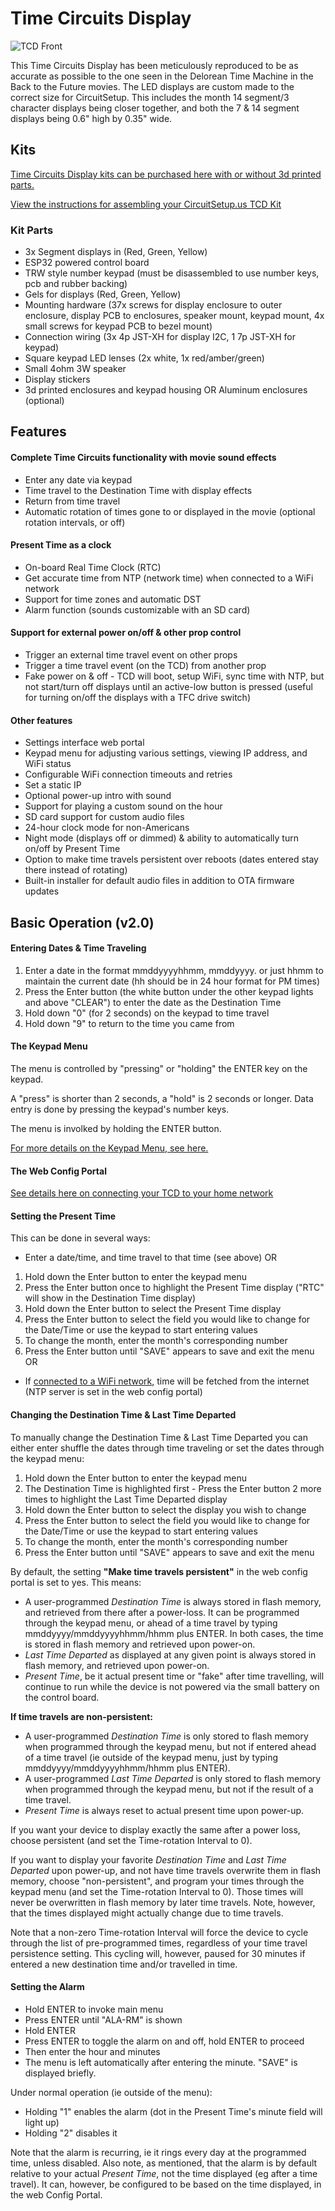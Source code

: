# Time Circuits Display

![TCD Front](https://raw.githubusercontent.com/CircuitSetup/Time-Circuits-Display/master/Images/tcd_front2.jpg)


This Time Circuits Display has been meticulously reproduced to be as accurate as possible to the one seen in the Delorean Time Machine in the Back to the Future movies. The LED displays are custom made to the correct size for CircuitSetup. This includes the month 14 segment/3 character displays being closer together, and both the 7 & 14 segment displays being 0.6" high by 0.35" wide.

## Kits
[Time Circuits Display kits can be purchased here with or without 3d printed parts.](https://circuitsetup.us/product/complete-time-circuits-display-kit/)

[View the instructions for assembling your CircuitSetup.us TCD Kit](https://github.com/CircuitSetup/Time-Circuits-Display/wiki)

### Kit Parts
- 3x Segment displays in (Red, Green, Yellow)
- ESP32 powered control board
- TRW style number keypad (must be disassembled to use number keys, pcb and rubber backing)
- Gels for displays (Red, Green, Yellow)
- Mounting hardware (37x screws for display enclosure to outer enclosure, display PCB to enclosures, speaker mount, keypad mount, 4x small screws for keypad PCB to bezel mount)
- Connection wiring (3x 4p JST-XH for display I2C, 1 7p JST-XH for keypad)
- Square keypad LED lenses (2x white, 1x red/amber/green)
- Small 4ohm 3W speaker
- Display stickers
- 3d printed enclosures and keypad housing OR Aluminum enclosures (optional)

## Features
#### Complete Time Circuits functionality with movie sound effects
- Enter any date via keypad
- Time travel to the Destination Time with display effects
- Return from time travel
- Automatic rotation of times gone to or displayed in the movie (optional rotation intervals, or off)
#### Present Time as a clock
- On-board Real Time Clock (RTC)
- Get accurate time from NTP (network time) when connected to a WiFi network
- Support for time zones and automatic DST
- Alarm function (sounds customizable with an SD card)
#### Support for external power on/off & other prop control
- Trigger an external time travel event on other props
- Trigger a time travel event (on the TCD) from another prop
- Fake power on & off - TCD will boot, setup WiFi, sync time with NTP, but not start/turn off displays until an active-low button is pressed (useful for turning on/off the displays with a TFC drive switch)
#### Other features
- Settings interface web portal
- Keypad menu for adjusting various settings, viewing IP address, and WiFi status
- Configurable WiFi connection timeouts and retries
- Set a static IP
- Optional power-up intro with sound
- Support for playing a custom sound on the hour
- SD card support for custom audio files
- 24-hour clock mode for non-Americans
- Night mode (displays off or dimmed) & ability to automatically turn on/off by Present Time
- Option to make time travels persistent over reboots (dates entered stay there instead of rotating)
- Built-in installer for default audio files in addition to OTA firmware updates

## Basic Operation (v2.0)
#### Entering Dates & Time Traveling
1. Enter a date in the format mmddyyyyhhmm, mmddyyyy. or just hhmm to maintain the current date (hh should be in 24 hour format for PM times)
1. Press the Enter button (the white button under the other keypad lights and above "CLEAR") to enter the date as the Destination Time
1. Hold down "0" (for 2 seconds) on the keypad to time travel
1. Hold down "9" to return to the time you came from

#### The Keypad Menu
The menu is controlled by "pressing" or "holding" the ENTER key on the keypad.

A "press" is shorter than 2 seconds, a "hold" is 2 seconds or longer.
Data entry is done by pressing the keypad's number keys.

The menu is involked by holding the ENTER button.

[For more details on the Keypad Menu, see here.](https://github.com/CircuitSetup/Time-Circuits-Display/wiki/8.-WiFi-Connection-&-TCD-Settings#the-keypad-menu)

#### The Web Config Portal
[See details here on connecting your TCD to your home network](https://github.com/CircuitSetup/Time-Circuits-Display/wiki/8.-WiFi-Connection-&-TCD-Settings)

#### Setting the Present Time
This can be done in several ways:
- Enter a date/time, and time travel to that time (see above)
OR
1. Hold down the Enter button to enter the keypad menu
1. Press the Enter button once to highlight the Present Time display ("RTC" will show in the Destination Time display)
1. Hold down the Enter button to select the Present Time display
1. Press the Enter button to select the field you would like to change for the Date/Time or use the keypad to start entering values
1. To change the month, enter the month's corresponding number
1. Press the Enter button until "SAVE" appears to save and exit the menu
OR
- If [connected to a WiFi network](https://github.com/CircuitSetup/Time-Circuits-Display/wiki/8.-WiFi-Connection-&-TCD-Settings#connecting-to-your-wifi-network), time will be fetched from the internet (NTP server is set in the web config portal)

#### Changing the Destination Time & Last Time Departed
To manually change the Destination Time & Last Time Departed you can either enter shuffle the dates through time traveling or set the dates through the keypad menu:
1. Hold down the Enter button to enter the keypad menu
1. The Destination Time is highlighted first - Press the Enter button 2 more times to highlight the Last Time Departed display 
1. Hold down the Enter button to select the display you wish to change
1. Press the Enter button to select the field you would like to change for the Date/Time or use the keypad to start entering values
1. To change the month, enter the month's corresponding number
1. Press the Enter button until "SAVE" appears to save and exit the menu

By default, the setting **"Make time travels persistent"** in the web config portal is set to yes. This means:
- A user-programmed *Destination Time* is always stored in flash memory, and retrieved from there after a power-loss. It can be programmed through the keypad menu, or ahead of a time travel by typing mmddyyyy/mmddyyyyhhmm/hhmm plus ENTER. In both cases, the time is stored in flash memory and retrieved upon power-on.
- *Last Time Departed* as displayed at any given point is always stored in flash memory, and retrieved upon power-on.
- *Present Time*, be it actual present time or "fake" after time travelling, will continue to run while the device is not powered via the small battery on the control board.

**If time travels are non-persistent:**
- A user-programmed *Destination Time* is only stored to flash memory when programmed through the keypad menu, but not if entered ahead of a time travel (ie outside of the keypad menu, just by typing mmddyyyy/mmddyyyyhhmm/hhmm plus ENTER).
- A user-programmed *Last Time Departed* is only stored to flash memory when programmed through the keypad menu, but not if the result of a time travel.
- *Present Time* is always reset to actual present time upon power-up.

If you want your device to display exactly the same after a power loss, choose persistent (and set the Time-rotation Interval to 0). 

If you want to display your favorite *Destination Time* and *Last Time Departed* upon power-up, and not have time travels overwrite them in flash memory, choose "non-persistent", and program your times through the keypad menu (and set the Time-rotation Interval to 0). Those times will never be overwritten in flash memory by later time travels. Note, however, that the times displayed might actually change due to time travels.

Note that a non-zero Time-rotation Interval will force the device to cycle through the list of pre-programmed times, regardless of your time travel persistence setting. This cycling will, however, paused for 30 minutes if entered a new destination time and/or travelled in time.

#### Setting the Alarm
- Hold ENTER to invoke main menu
- Press ENTER until "ALA-RM" is shown
- Hold ENTER
- Press ENTER to toggle the alarm on and off, hold ENTER to proceed
- Then enter the hour and minutes
- The menu is left automatically after entering the minute. "SAVE" is displayed briefly.

Under normal operation (ie outside of the menu):
- Holding "1" enables the alarm (dot in the Present Time's minute field will light up)
- Holding "2" disables it

Note that the alarm is recurring, ie it rings every day at the programmed time, unless disabled. Also note, as mentioned, that the alarm is by default relative to your actual *Present Time*, not the time displayed (eg after a time travel). It can, however, be configured to be based on the time displayed, in the web Config Portal.
